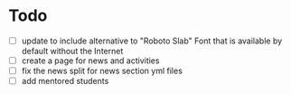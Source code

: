 # Todo

- [ ] update to include alternative to "Roboto Slab" Font that is available by default without the Internet
- [ ] create a page for news and activities
- [ ] fix the news split for news section yml files
- [ ] add mentored students
